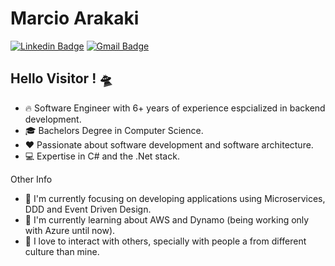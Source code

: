 #  Marcio Arakaki

[![Linkedin Badge](https://img.shields.io/badge/-LinkedIn-blue?style=for-the-badge&logo=Linkedin&logoColor=white&link=https://www.linkedin.com/in/marcio-arakaki-50923411b/)](https://www.linkedin.com/in/marcio-arakaki-50923411b/)
[![Gmail Badge](https://img.shields.io/badge/-Gmail-c14438?style=for-the-badge&logo=Gmail&logoColor=white&link=mailto:marcio.akk@gmail.com)](mailto:marcio.akk@gmail.com)

## Hello Visitor ! 🛸

- 🔥 Software Engineer with 6+ years of experience espcialized in backend development.
- 🎓 Bachelors Degree in Computer Science.
- :heart: Passionate about software development and software architecture.
- 💻 Expertise in C# and the .Net stack.

Other Info

- 🔭 I'm currently focusing on developing applications using Microservices, DDD and Event Driven Design.
- 🌱 I'm currently learning about AWS and Dynamo (being working only with Azure until now).
- 🤝 I love to interact with others, specially with people a from different culture than mine.
